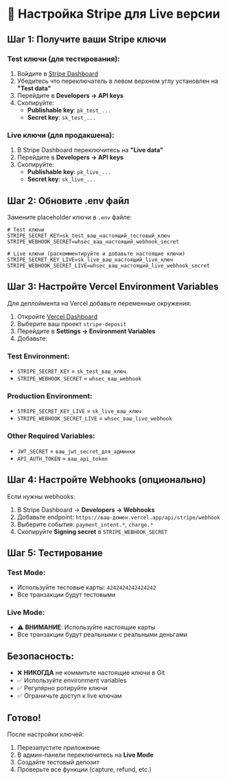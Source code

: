 # 🔑 Настройка Stripe для Live версии

## **Шаг 1: Получите ваши Stripe ключи**

### **Test ключи (для тестирования):**
1. Войдите в [Stripe Dashboard](https://dashboard.stripe.com/)
2. Убедитесь что переключатель в левом верхнем углу установлен на **"Test data"**
3. Перейдите в **Developers → API keys**
4. Скопируйте:
   - **Publishable key**: `pk_test_...`
   - **Secret key**: `sk_test_...`

### **Live ключи (для продакшена):**
1. В Stripe Dashboard переключитесь на **"Live data"**
2. Перейдите в **Developers → API keys**
3. Скопируйте:
   - **Publishable key**: `pk_live_...`
   - **Secret key**: `sk_live_...`

## **Шаг 2: Обновите .env файл**

Замените placeholder ключи в `.env` файле:

```env
# Test ключи
STRIPE_SECRET_KEY=sk_test_ваш_настоящий_тестовый_ключ
STRIPE_WEBHOOK_SECRET=whsec_ваш_настоящий_webhook_secret

# Live ключи (раскомментируйте и добавьте настоящие ключи)
STRIPE_SECRET_KEY_LIVE=sk_live_ваш_настоящий_live_ключ
STRIPE_WEBHOOK_SECRET_LIVE=whsec_ваш_настоящий_live_webhook_secret
```

## **Шаг 3: Настройте Vercel Environment Variables**

Для деплоймента на Vercel добавьте переменные окружения:

1. Откройте [Vercel Dashboard](https://vercel.com/dashboard)
2. Выберите ваш проект `stripe-deposit`
3. Перейдите в **Settings → Environment Variables**
4. Добавьте:

### **Test Environment:**
- `STRIPE_SECRET_KEY` = `sk_test_ваш_ключ`
- `STRIPE_WEBHOOK_SECRET` = `whsec_ваш_webhook`

### **Production Environment:**
- `STRIPE_SECRET_KEY_LIVE` = `sk_live_ваш_ключ`
- `STRIPE_WEBHOOK_SECRET_LIVE` = `whsec_ваш_live_webhook`

### **Other Required Variables:**
- `JWT_SECRET` = `ваш_jwt_secret_для_админки`
- `API_AUTH_TOKEN` = `ваш_api_token`

## **Шаг 4: Настройте Webhooks (опционально)**

Если нужны webhooks:

1. В Stripe Dashboard → **Developers → Webhooks**
2. Добавьте endpoint: `https://ваш-домен.vercel.app/api/stripe/webhook`
3. Выберите события: `payment_intent.*`, `charge.*`
4. Скопируйте **Signing secret** в `STRIPE_WEBHOOK_SECRET`

## **Шаг 5: Тестирование**

### **Test Mode:**
- Используйте тестовые карты: `4242424242424242`
- Все транзакции будут тестовыми

### **Live Mode:**
- ⚠️ **ВНИМАНИЕ**: Используйте настоящие карты
- Все транзакции будут реальными с реальными деньгами

## **Безопасность:**

- ❌ **НИКОГДА** не коммитьте настоящие ключи в Git
- ✅ Используйте environment variables
- ✅ Регулярно ротируйте ключи
- ✅ Ограничьте доступ к live ключам

## **Готово!**

После настройки ключей:
1. Перезапустите приложение
2. В админ-панели переключитесь на **Live Mode**
3. Создайте тестовый депозит
4. Проверьте все функции (capture, refund, etc.)
